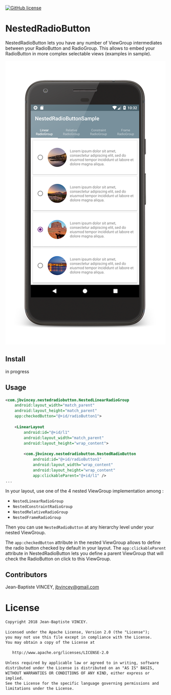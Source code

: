 [![GitHub license](https://img.shields.io/badge/license-Apache%20License%202.0-blue.svg?style=flat)](http://www.apache.org/licenses/LICENSE-2.0)

NestedRadioButton
=======

NestedRadioButton lets you have any number of ViewGroup intermediates between your RadioButton and RadioGroup. This allows to embed your RadioButton in more complex selectable views (examples in sample). 

![NestedRadioButton overview](assets/nestedradiobutton_sample.png)

## Install

in progress

## Usage

```xml
<com.jbvincey.nestedradiobutton.NestedLinearRadioGroup
    android:layout_width="match_parent"
    android:layout_height="match_parent"
    app:checkedButton="@+id/radioButton1">

    <LinearLayout
        android:id="@+id/l1"
        android:layout_width="match_parent"
        android:layout_height="wrap_content">

        <com.jbvincey.nestedradiobutton.NestedRadioButton
            android:id="@+id/radioButton1"
            android:layout_width="wrap_content"
            android:layout_height="wrap_content"
            app:clickableParent="@+id/l1" />
...

```

In your layout, use one of the 4 nested ViewGroup implementation among :
 * `NestedLinearRadioGroup`
 * `NestedConstraintRadioGroup`
 * `NestedRelativeRadioGroup`
 * `NestedFrameRadioGroup`
 
Then you can use `NestedRadioButton` at any hierarchy level under your nested ViewGroup. 

The `app:checkedButton` attribute in the nested ViewGroup allows to define the radio button checked by default in your layout. The `app:clickableParent` attribute in NestedRadioButton lets you define a parent ViewGroup that will check the RadioButton on click to this ViewGroup.

## Contributors

Jean-Baptiste VINCEY, jbvincey@gmail.com


License
=======

    Copyright 2018 Jean-Baptiste VINCEY.

    Licensed under the Apache License, Version 2.0 (the "License");
    you may not use this file except in compliance with the License.
    You may obtain a copy of the License at

       http://www.apache.org/licenses/LICENSE-2.0

    Unless required by applicable law or agreed to in writing, software
    distributed under the License is distributed on an "AS IS" BASIS,
    WITHOUT WARRANTIES OR CONDITIONS OF ANY KIND, either express or implied.
    See the License for the specific language governing permissions and
    limitations under the License.